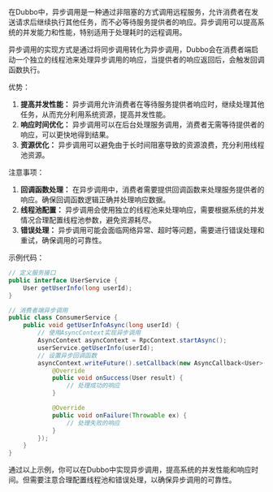 在Dubbo中，异步调用是一种通过非阻塞的方式调用远程服务，允许消费者在发送请求后继续执行其他任务，而不必等待服务提供者的响应。异步调用可以提高系统的并发能力和性能，特别适用于处理耗时的远程调用。



异步调用的实现方式是通过将同步调用转化为异步调用，Dubbo会在消费者端启动一个独立的线程池来处理异步调用的响应，当提供者的响应返回后，会触发回调函数执行。



优势：

1.  **提高并发性能：** 异步调用允许消费者在等待服务提供者响应时，继续处理其他任务，从而充分利用系统资源，提高并发性能。 
2.  **响应时间优化：** 异步调用可以在后台处理服务调用，消费者无需等待提供者的响应，可以更快地得到结果。 
3.  **资源优化：** 异步调用可以避免由于长时间阻塞导致的资源浪费，充分利用线程池资源。 



注意事项：

1.  **回调函数处理：** 在异步调用中，消费者需要提供回调函数来处理服务提供者的响应。确保回调函数逻辑正确并处理响应数据。 
2.  **线程池配置：** 异步调用会使用独立的线程池来处理响应，需要根据系统的并发情况合理配置线程池参数，避免资源耗尽。 
3.  **错误处理：** 异步调用可能会面临网络异常、超时等问题，需要进行错误处理和重试，确保调用的可靠性。 



示例代码：

```java
// 定义服务接口
public interface UserService {
    User getUserInfo(long userId);
}

// 消费者端异步调用
public class ConsumerService {
    public void getUserInfoAsync(long userId) {
        // 使用AsyncContext实现异步调用
        AsyncContext asyncContext = RpcContext.startAsync();
        userService.getUserInfo(userId);
        // 设置异步回调函数
        asyncContext.writeFuture().setCallback(new AsyncCallback<User>() {
            @Override
            public void onSuccess(User result) {
                // 处理成功的响应
            }

            @Override
            public void onFailure(Throwable ex) {
                // 处理失败的响应
            }
        });
    }
}
```



通过以上示例，你可以在Dubbo中实现异步调用，提高系统的并发性能和响应时间。但需要注意合理配置线程池和错误处理，以确保异步调用的可靠性。

